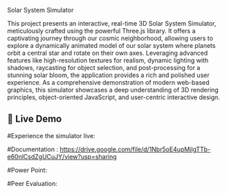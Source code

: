 Solar System Simulator

This project presents an interactive, real-time 3D Solar System Simulator, meticulously crafted using the powerful Three.js library. It offers a captivating journey through our cosmic neighborhood, allowing users to explore a dynamically animated model of our solar system where planets orbit a central star and rotate on their own axes. Leveraging advanced features like high-resolution textures for realism, dynamic lighting with shadows, raycasting for object selection, and post-processing for a stunning solar bloom, the application provides a rich and polished user experience. As a comprehensive demonstration of modern web-based graphics, this simulator showcases a deep understanding of 3D rendering principles, object-oriented JavaScript, and user-centric interactive design.

## 🚀 Live Demo

#Experience the simulator live: 

#Documentation : https://drive.google.com/file/d/1Nbr5oE4upMjlgTTb-e60nlCsdZgUCuJY/view?usp=sharing

#Power Point:

#Peer Evaluation: 
